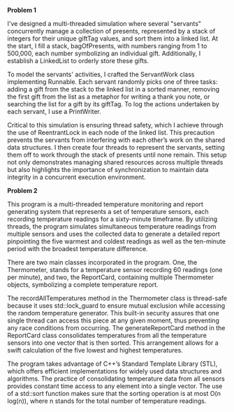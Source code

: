 **Problem 1**

I've designed a multi-threaded simulation where several "servants" concurrently manage a collection of presents, represented by a stack of integers for their unique giftTag values, and sort them into a linked list. At the start, I fill a stack, bagOfPresents, with numbers ranging from 1 to 500,000, each number symbolizing an individual gift. Additionally, I establish a LinkedList to orderly store these gifts.

To model the servants' activities, I crafted the ServantWork class implementing Runnable. Each servant randomly picks one of three tasks: adding a gift from the stack to the linked list in a sorted manner, removing the first gift from the list as a metaphor for writing a thank you note, or searching the list for a gift by its giftTag. To log the actions undertaken by each servant, I use a PrintWriter.

Critical to this simulation is ensuring thread safety, which I achieve through the use of ReentrantLock in each node of the linked list. This precaution prevents the servants from interfering with each other’s work on the shared data structures. I then create four threads to represent the servants, setting them off to work through the stack of presents until none remain. This setup not only demonstrates managing shared resources across multiple threads but also highlights the importance of synchronization to maintain data integrity in a concurrent execution environment.

**Problem 2**

This program is a multi-threaded temperature monitoring and report generating system that represents a set of temperature sensors, each recording temperature readings for a sixty-minute timeframe. By utilizing threads, the program simulates simultaneous temperature readings from multiple sensors and uses the collected data to generate a detailed report pinpointing the five warmest and coldest readings as well as the ten-minute period with the broadest temperature difference.

There are two main classes incorporated in the program. One, the Thermometer, stands for a temperature sensor recording 60 readings (one per minute), and two, the ReportCard, containing multiple Thermometer objects, symbolizing a complete temperature report. 

The recordAllTemperatures method in the Thermometer class is thread-safe because it uses std::lock_guard to ensure mutual exclusion while accessing the random temperature generator. This built-in security assures that one single thread can access this piece at any given moment, thus preventing any race conditions from occurring. The generateReportCard method in the ReportCard class consolidates temperatures from all the temperature sensors into one vector that is then sorted. This arrangement allows for a swift calculation of the five lowest and highest temperatures.

The program takes advantage of C++’s Standard Template Library (STL), which offers efficient implementations for widely used data structures and algorithms. The practice of consolidating temperature data from all sensors provides constant time access to any element into a single vector. The use of a std::sort function makes sure that the sorting operation is at most O(n log(n)), where n stands for the total number of temperature readings.
